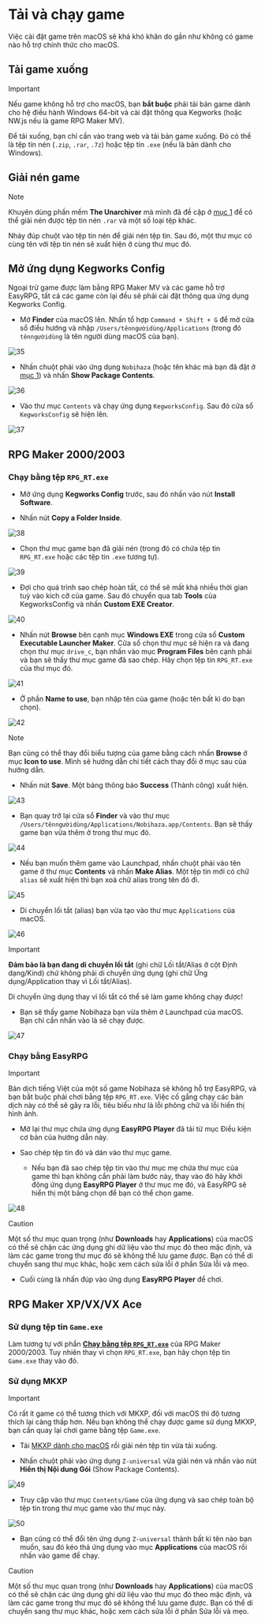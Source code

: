 # Tải và chạy game

Việc cài đặt game trên macOS sẽ khá khó khăn do gần như không có game nào hỗ trợ chính thức cho macOS.

## Tải game xuống

> [!IMPORTANT]
> Nếu game không hỗ trợ cho macOS, bạn **bắt buộc** phải tải bản game dành cho hệ điều hành Windows 64-bit và cài đặt thông qua Kegworks (hoặc NW.js nếu là game RPG Maker MV).

Để tải xuống, bạn chỉ cần vào trang web và tải bản game xuống. Đó có thể là tệp tin nén (`.zip`, `.rar`, `.7z`) hoặc tệp tin `.exe` (nếu là bản dành cho Windows).

## Giải nén game

> [!NOTE]
> Khuyên dùng phần mềm **The Unarchiver** mà mình đã đề cập ở [mục 1](1.%20Điều%20kiện%20cơ%20bản.md#the-unarchiver) để có thể giải nén được tệp tin nén `.rar` và một số loại tệp khác.

Nháy đúp chuột vào tệp tin nén để giải nén tệp tin. Sau đó, một thư mục có cùng tên với tệp tin nén sẽ xuất hiện ở cùng thư mục đó.

## Mở ứng dụng Kegworks Config

Ngoại trừ game được làm bằng RPG Maker MV và các game hỗ trợ EasyRPG, tất cả các game còn lại đều sẽ phải cài đặt thông qua ứng dụng Kegworks Config.

* Mở **Finder** của macOS lên. Nhấn tổ hợp `Command + Shift + G` để mở cửa sổ điều hướng và nhập `/Users/tênngườidùng/Applications` (trong đó `tênngườidùng` là tên người dùng macOS của bạn).

![35](images/image-34.png)

* Nhấn chuột phải vào ứng dụng `Nobihaza` (hoặc tên khác mà bạn đã đặt ở [mục 1](1.%20Điều%20kiện%20cơ%20bản.md)) và nhấn **Show Package Contents**.

![36](images/image-35.png)

* Vào thư mục `Contents` và chạy ứng dụng `KegworksConfig`. Sau đó cửa sổ `KegworksConfig` sẽ hiện lên.

![37](images/image-36.png)

## RPG Maker 2000/2003

### Chạy bằng tệp `RPG_RT.exe`

* Mở ứng dụng **Kegworks Config** trước, sau đó nhấn vào nút **Install Software**.

* Nhấn nút **Copy a Folder Inside**.

![38](images/image-37.png)

* Chọn thư mục game bạn đã giải nén (trong đó có chứa tệp tin `RPG_RT.exe` hoặc các tệp tin `.exe` tương tự).

![39](images/image-38.png)

* Đợi cho quá trình sao chép hoàn tất, có thể sẽ mất khá nhiều thời gian tuỳ vào kích cỡ của game. Sau đó chuyển qua tab **Tools** của KegworksConfig và nhấn **Custom EXE Creator**.

![40](images/image-39.png)

* Nhấn nút **Browse** bên cạnh mục **Windows EXE** trong cửa sổ **Custom Executable Launcher Maker**. Cửa sổ chọn thư mục sẽ hiện ra và đang chọn thư mục `drive_c`, bạn nhấn vào mục **Program Files** bên cạnh phải và bạn sẽ thấy thư mục game đã sao chép. Hãy chọn tệp tin `RPG_RT.exe` của thư mục đó.

![41](images/image-40.png)

* Ở phần **Name to use**, bạn nhập tên của game (hoặc tên bất kì do bạn chọn).

![42](images/image-41.png)

> [!NOTE]
> Bạn cũng có thể thay đổi biểu tượng của game bằng cách nhấn **Browse** ở mục **Icon to use**. Mình sẽ hướng dẫn chi tiết cách thay đổi ở mục sau của hướng dẫn.

* Nhấn nút **Save**. Một bảng thông báo **Success** (Thành công) xuất hiện.

![43](images/image-42.png)

* Bạn quay trở lại cửa sổ **Finder** và vào thư mục `/Users/tênngườidùng/Applications/Nobihaza.app/Contents`. Bạn sẽ thấy game bạn vừa thêm ở trong thư mục đó.

![44](images/image-43.png)

* Nếu bạn muốn thêm game vào Launchpad, nhấn chuột phải vào tên game ở thư mục **Contents** và nhấn **Make Alias**. Một tệp tin mới có chữ `alias` sẽ xuất hiện thì bạn xoá chữ alias trong tên đó đi.

![45](images/image-44.png)

* Di chuyển lối tắt (alias) bạn vừa tạo vào thư mục `Applications` của macOS.

![46](images/image-45.png)

> [!IMPORTANT]
> **Đảm bảo là bạn đang di chuyển lối tắt** (ghi chữ Lối tắt/Alias ở cột Định dạng/Kind) chứ không phải di chuyển ứng dụng (ghi chữ Ứng dụng/Application thay vì Lối tắt/Alias).
>
> Di chuyển ứng dụng thay vì lối tắt có thể sẽ làm game không chạy được!

* Bạn sẽ thấy game Nobihaza bạn vừa thêm ở Launchpad của macOS. Bạn chỉ cần nhấn vào là sẽ chạy được.

![47](images/image-46.png)

### Chạy bằng EasyRPG

> [!IMPORTANT]
> Bản dịch tiếng Việt của một số game Nobihaza sẽ không hỗ trợ EasyRPG, và bạn bắt buộc phải chơi bằng tệp `RPG_RT.exe`. Việc cố gắng chạy các bản dịch này có thể sẽ gây ra lỗi, tiêu biểu như là lỗi phông chữ và lỗi hiển thị hình ảnh.

* Mở lại thư mục chứa ứng dụng **EasyRPG Player** đã tải từ mục Điều kiện cơ bản của hướng dẫn này.

* Sao chép tệp tin đó và dán vào thư mục game.
    * Nếu bạn đã sao chép tệp tin vào thư mục mẹ chứa thư mục của game thì bạn không cần phải làm bước này, thay vào đó hãy khởi động ứng dụng **EasyRPG Player** ở thư mục mẹ đó, và EasyRPG sẽ hiển thị một bảng chọn để bạn có thể chọn game.

![48](images/image-47.png)

> [!CAUTION]
> Một số thư mục quan trọng (như **Downloads** hay **Applications**) của macOS có thể sẽ chặn các ứng dụng ghi dữ liệu vào thư mục đó theo mặc định, và làm các game trong thư mục đó sẽ không thể lưu game được. Bạn có thể di chuyển sang thư mục khác, hoặc xem cách sửa lỗi ở phần Sửa lỗi và mẹo.

* Cuối cùng là nhấn đúp vào ứng dụng **EasyRPG Player** để chơi.

## RPG Maker XP/VX/VX Ace

### Sử dụng tệp tin `Game.exe`

Làm tương tự với phần [**Chạy bằng tệp `RPG_RT.exe`**](#ch%E1%BA%A1y-b%E1%BA%B1ng-t%E1%BB%87p-rpg_rtexe) của RPG Maker 2000/2003. Tuy nhiên thay vì chọn `RPG_RT.exe`, bạn hãy chọn tệp tin `Game.exe` thay vào đó.

### Sử dụng MKXP

> [!IMPORTANT]
> Có rất ít game có thể tương thích với MKXP, đối với macOS thì độ tương thích lại càng thấp hơn. Nếu bạn không thể chạy được game sử dụng MKXP, bạn cần quay lại chơi game bằng tệp `Game.exe`.

* Tải [MKXP dành cho macOS](https://nbhzvn.one/tools/MKXP/mkxp-z-mac.zip) rồi giải nén tệp tin vừa tải xuống.

* Nhấn chuột phải vào ứng dụng `Z-universal` vừa giải nén và nhấn vào nút **Hiển thị Nội dung Gói** (Show Package Contents).

![49](images/image-48.png)

* Truy cập vào thư mục `Contents/Game` của ứng dụng và sao chép toàn bộ tệp tin trong thư mục game vào thư mục này.

![50](images/image-49.png)

* Bạn cũng có thể đổi tên ứng dụng `Z-universal` thành bất kì tên nào bạn muốn, sau đó kéo thả ứng dụng vào mục **Applications** của macOS rồi nhấn vào game để chạy.

> [!CAUTION]
> Một số thư mục quan trọng (như **Downloads** hay **Applications**) của macOS có thể sẽ chặn các ứng dụng ghi dữ liệu vào thư mục đó theo mặc định, và làm các game trong thư mục đó sẽ không thể lưu game được. Bạn có thể di chuyển sang thư mục khác, hoặc xem cách sửa lỗi ở phần Sửa lỗi và mẹo.


